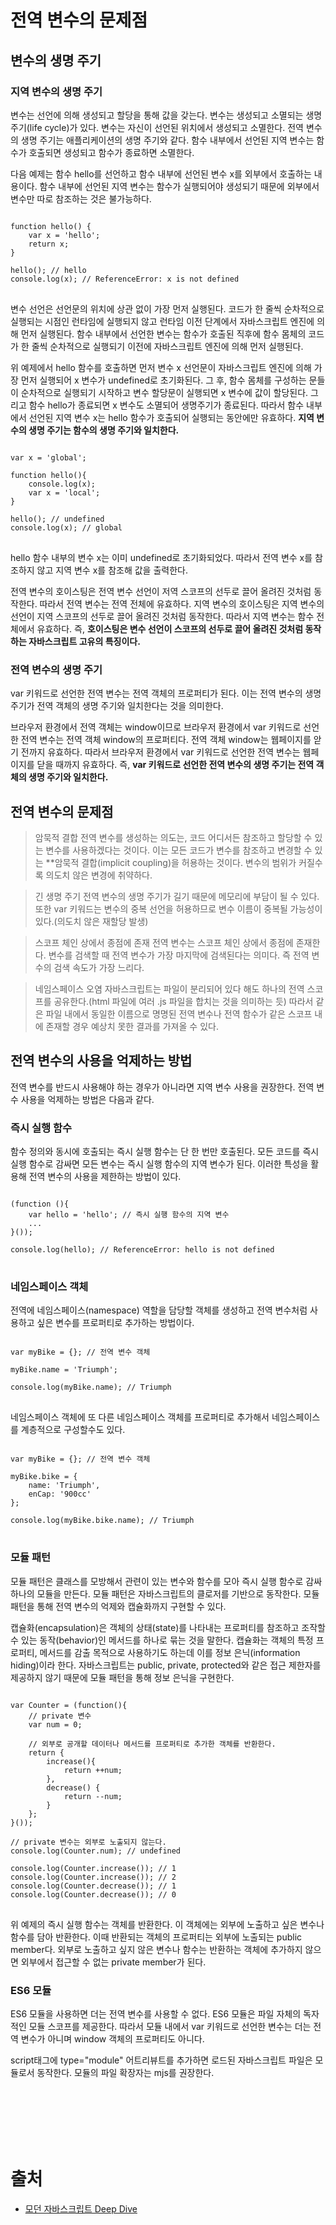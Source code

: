 # 전역 변수의 문제점

## 변수의 생명 주기

### 지역 변수의 생명 주기
변수는 선언에 의해 생성되고 할당을 통해 값을 갖는다. 변수는 생성되고 소멸되는 생명 주기(life cycle)가 있다. 변수는 자신이 선언된 위치에서 생성되고 소멸한다. 전역 변수의 생명 주기는 애플리케이션의 생명 주기와 같다. 함수 내부에서 선언된 지역 변수는 함수가 호출되면 생성되고 함수가 종료하면 소멸한다.

다음 예제는 함수 hello를 선언하고 함수 내부에 선언된 변수 x를 외부에서 호출하는 내용이다. 
함수 내부에 선언된 지역 변수는 함수가 실행되어야 생성되기 때문에 외부에서 변수만 따로 참조하는 것은 불가능하다.
<pre>
<code>
function hello() {
    var x = 'hello';
    return x;
}

hello(); // hello
console.log(x); // ReferenceError: x is not defined
</code>
</pre>

변수 선언은 선언문의 위치에 상관 없이 가장 먼저 실행된다. 코드가 한 줄씩 순차적으로 실행되는 시점인 런타임에 실행되지 않고 런타임 이전 단계에서 자바스크립트 엔진에 의해 먼저 실행된다. 함수 내부에서 선언한 변수는 함수가 호출된 직후에 함수 몸체의 코드가 한 줄씩 순차적으로 실행되기 이전에 자바스크립트 엔진에 의해 먼저 실행된다.

위 예제에서 hello 함수를 호출하면 먼저 변수 x 선언문이 자바스크립트 엔진에 의해 가장 먼저 실행되어 x 변수가 undefined로 초기화된다. 그 후, 함수 몸체를 구성하는 문들이 순차적으로 실행되기 시작하고 변수 할당문이 실행되면 x 변수에 값이 할당된다. 그리고 함수 hello가 종료되면 x 변수도 소멸되어 생명주기가 종료된다. 따라서 함수 내부에서 선언된 지역 변수 x는 hello 함수가 호출되어 실행되는 동안에만 유효하다. **지역 변수의 생명 주기는 함수의 생명 주기와 일치한다.**

<pre>
<code>
var x = 'global';

function hello(){
    console.log(x);
    var x = 'local';
}

hello(); // undefined
console.log(x); // global
</code>
</pre>
hello 함수 내부의 변수 x는 이미 undefined로 초기화되었다. 따라서 전역 변수 x를 참조하지 않고 지역 변수 x를 참조해 값을 출력한다. 

전역 변수의 호이스팅은 전역 변수 선언이 저역 스코프의 선두로 끌어 올려진 것처럼 동작한다. 따라서 전역 변수는 전역 전체에 유효하다. 지역 변수의 호이스팅은 지역 변수의 선언이 지역 스코프의 선두로 끌어 올려진 것처럼 동작한다. 따라서 지역 변수는 함수 전체에서 유효하다. 즉, **호이스팅은 변수 선언이 스코프의 선두로 끌어 올려진 것처럼 동작하는 자바스크립트 고유의 특징이다.**

### 전역 변수의 생명 주기
var 키워드로 선언한 전역 변수는 전역 객체의 프로퍼티가 된다. 이는 전역 변수의 생명 주기가 전역 객체의 생명 주기와 일치한다는 것을 의미한다.

브라우저 환경에서 전역 객체는 window이므로 브라우저 환경에서 var 키워드로 선언한 전역 변수는 전역 객체 window의 프로퍼티다. 전역 객체 window는 웹페이지를 앋기 전까지 유효하다. 따라서 브라우저 환경에서 var 키워드로 선언한 전역 변수는 웹페이지를 닫을 때까지 유효하다. 즉, **var 키워드로 선언한 전역 변수의 생명 주기는 전역 객체의 생명 주기와 일치한다.**

## 전역 변수의 문제점

> 암묵적 결합
전역 변수를 생성하는 의도는, 코드 어디서든 참조하고 할당할 수 있는 변수를 사용하겠다는 것이다. 이는 모든 코드가 변수를 참조하고 변경할 수 있는 **암묵적 결합(implicit coupling)을 허용하는 것이다. 변수의 범위가 커질수록 의도치 않은 변경에 취약하다.

> 긴 생명 주기
전역 변수의 생명 주기가 길기 때문에 메모리에 부담이 될 수 있다. 또한 var 키워드는 변수의 중복 선언을 허용하므로 변수 이름이 중복될 가능성이 있다.(의도치 않은 재할당 발생)

> 스코프 체인 상에서 종점에 존재
전역 변수는 스코프 체인 상에서 종점에 존재한다. 변수를 검색할 때 전역 변수가 가장 마지막에 검색된다는 의미다. 즉 전역 변수의 검색 속도가 가장 느리다. 

> 네임스페이스 오염
자바스크립트는 파일이 분리되어 있다 해도 하나의 전역 스코프를 공유한다.(html 파일에 여러 .js 파일을 합치는 것을 의미하는 듯) 따라서 같은 파일 내에서 동일한 이름으로 명명된 전역 변수나 전역 함수가 같은 스코프 내에 존재할 경우 예상치 못한 결과를 가져올 수 있다.

## 전역 변수의 사용을 억제하는 방법
전역 변수를 반드시 사용해야 하는 경우가 아니라면 지역 변수 사용을 권장한다.
전역 변수 사용을 억제하는 방법은 다음과 같다.

### 즉시 실행 함수
함수 정의와 동시에 호출되는 즉시 실행 함수는 단 한 번만 호출된다. 모든 코드를 즉시 실행 함수로 감싸면 모든 변수는 즉시 실행 함수의 지역 변수가 된다. 이러한 특성을 활용해 전역 변수의 사용을 제한하는 방법이 있다.

<pre>
<code>
(function (){
    var hello = 'hello'; // 즉시 실행 함수의 지역 변수
    ...
}());

console.log(hello); // ReferenceError: hello is not defined
</code>
</pre>

### 네임스페이스 객체
전역에 네임스페이스(namespace) 역할을 담당할 객체를 생성하고 전역 변수처럼 사용하고 싶은 변수를 프로퍼티로 추가하는 방법이다. 
<pre>
<code>
var myBike = {}; // 전역 변수 객체

myBike.name = 'Triumph';

console.log(myBike.name); // Triumph
</code>
</pre>

네임스페이스 객체에 또 다른 네임스페이스 객체를 프로퍼티로 추가해서 네임스페이스를 계층적으로 구성할수도 있다.
<pre>
<code>
var myBike = {}; // 전역 변수 객체

myBike.bike = {
    name: 'Triumph',
    enCap: '900cc'
};

console.log(myBike.bike.name); // Triumph
</code>
</pre>

### 모듈 패턴
모듈 패턴은 클래스를 모방해서 관련이 있는 변수와 함수를 모아 즉시 실행 함수로 감싸 하나의 모듈을 만든다. 모듈 패턴은 자바스크립트의 클로저를 기반으로 동작한다. 모듈 패턴을 통해 전역 변수의 억제와 캡슐화까지 구현할 수 있다. 

캡슐화(encapsulation)은 객체의 상태(state)를 나타내는 프로퍼티를 참조하고 조작할 수 있는 동작(behavior)인 메서드를 하나로 묶는 것을 말한다. 캡슐화는 객체의 특정 프로퍼티, 메서드를 감출 목적으로 사용하기도 하는데 이를 정보 은닉(information hiding)이라 한다.
자바스크립트는 public, private, protected와 같은 접근 제한자를 제공하지 않기 때문에 모듈 패턴을 통해 정보 은닉을 구현한다.

<pre>
<code>
var Counter = (function(){
    // private 변수
    var num = 0;

    // 외부로 공개할 데이터나 메서드를 프로퍼티로 추가한 객체를 반환한다.
    return {
        increase(){
            return ++num;
        },
        decrease() {
            return --num;
        }
    };
}());

// private 변수는 외부로 노출되지 않는다.
console.log(Counter.num); // undefined

console.log(Counter.increase()); // 1
console.log(Counter.increase()); // 2
console.log(Counter.decrease()); // 1
console.log(Counter.decrease()); // 0
</code>
</pre>
위 예제의 즉시 실행 함수는 객체를 반환한다. 이 객체에는 외부에 노출하고 싶은 변수나 함수를 담아 반환한다. 이때 반환되는 객체의 프로퍼티는 외부에 노출되는 public member다. 외부로 노출하고 싶지 않은 변수나 함수는 반환하는 객체에 추가하지 않으면 외부에서 접근할 수 없는 private member가 된다.

### ES6 모듈
ES6 모듈을 사용하면 더는 전역 변수를 사용할 수 없다. ES6 모듈은 파일 자체의 독자적인 모듈 스코프를 제공한다. 따라서 모듈 내에서 var 키워드로 선언한 변수는 더는 전역 변수가 아니며 window 객체의 프로퍼티도 아니다.

script태그에 type="module" 어트리뷰트를 추가하면 로드된 자바스크립트 파일은 모듈로서 동작한다. 모듈의 파일 확장자는 mjs를 권장한다.

<pre>
<code>
<script type="module" src="lib.mjs"></script>
<script type="module" src="app.mjs"></script>
</code>
</pre>

# 출처
* [모던 자바스크립트 Deep Dive](http://www.kyobobook.co.kr/product/detailViewKor.laf?ejkGb=KOR&mallGb=KOR&barcode=9791158392239&orderClick=LEA&Kc=)